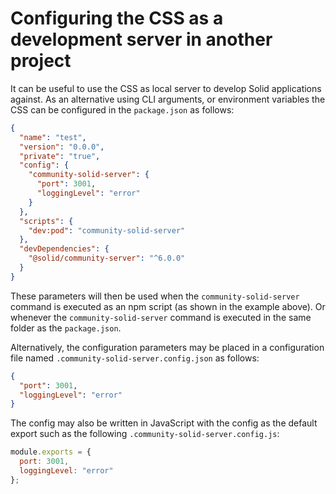 # Configuring the CSS as a development server in another project

It can be useful to use the CSS as local server to develop Solid applications against.
As an alternative using CLI arguments, or environment variables the CSS can be configured in the `package.json` as follows:

```json
{
  "name": "test",
  "version": "0.0.0",
  "private": "true",
  "config": {
    "community-solid-server": {
      "port": 3001,
      "loggingLevel": "error"
    }
  },
  "scripts": {
    "dev:pod": "community-solid-server"
  },
  "devDependencies": {
    "@solid/community-server": "^6.0.0"
  }
}
```

These parameters will then be used when the `community-solid-server`
command is executed as an npm script (as shown in the example above).
Or whenever the `community-solid-server` command is executed in the same
folder as the `package.json`.

Alternatively, the configuration parameters may be placed in a configuration file named
`.community-solid-server.config.json` as follows:

```json
{
  "port": 3001,
  "loggingLevel": "error"
}
```

The config may also be written in JavaScript with the config as the default export
such as the following `.community-solid-server.config.js`:

```js
module.exports = {
  port: 3001,
  loggingLevel: "error"
};
```
